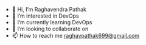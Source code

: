 - 👋 Hi, I’m Raghavendra Pathak
- 👀 I’m interested in DevOps
- 🌱 I’m currently learning DevOps 
- 💞️ I’m looking to collaborate on 
- 📫 How to reach me raghavpathak699@gmail.com

<!---
Raghav8953/Raghav8953 is a ✨ special ✨ repository because its `README.md` (this file) appears on your GitHub profile.
You can click the Preview link to take a look at your changes.
--->
